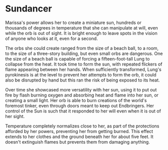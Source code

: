 # Sundancer
Marissa's power allows her to create a miniature sun, hundreds or thousands of degrees in temperature that she can manipulate at will, even while the orb is out of sight. It is bright enough to leave spots in the vision of anyone who looks at it, even for a second.

The orbs she could create ranged from the size of a beach ball, to a room, to the size of a three-story building, but even small orbs are dangerous. One the size of a beach ball is capable of forcing a fifteen-foot-tall Lung to collapse from the heat. It took time to form the sun, with repeated flickers of flame appearing between her hands. When sufficiently transformed, Lung's pyrokinesis is at the level to prevent her attempts to form the orb, it could also be disrupted by hand but this ran the risk of being exposed to its heat.

Over time she showcased more versatility with her sun, using it to put out fire by flash burning oxygen and absorbing heat and flame into her sun, or creating a small light. Her orb is able to burn creations of the world's foremost tinker, even through doors meant to keep out Endbringers. Her control of the Sun is such that it responded to her will even when it is out of her sight.

Temperature completely normalizes close to her, as part of the protections afforded by her powers, preventing her from getting burned. This effect extends to her clothes and the ground beneath her for about five feet. It doesn't extinguish flames but prevents them from damaging anything.
